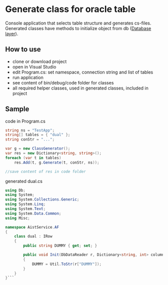 # Generate class for oracle table

Console application that selects table structure and generates cs-files.<br/>
Generated classes have methods to initialize object from db ([Database layer](https://github.com/miptleha/cs-ora-dblayer)).


## How to use
-   clone or download project
-   open in Visual Studio
-   edit Program.cs: set namespace, connection string and list of tables
-   run application
-   see content of bin/debug/code folder for classes
-   all required helper classes, used in generated classes, included in project

## Sample

code in Program.cs
```cs
string ns = "TestApp";
string[] tables = { "dual" };
string conStr = "...";

var g = new ClassGenerator();
var res = new Dictionary<string, string>();
foreach (var t in tables)
    res.Add(t, g.Generate(t, conStr, ns));

//save content of res in code folder

```

generated dual.cs
```cs
using Db;
using System;
using System.Collections.Generic;
using System.Linq;
using System.Text;
using System.Data.Common;
using Misc;

namespace AistService.AF
{
    class dual : IRow
    {
        public string DUMMY { get; set; }

        public void Init(DbDataReader r, Dictionary<string, int> columns)
        {
            DUMMY = Util.ToStr(r["DUMMY"]);
        }
    }
}```
